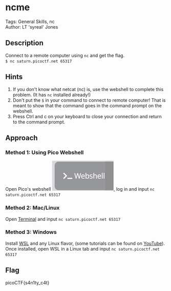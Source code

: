# ncme
Tags: General Skills, nc  
Author: LT 'syreal' Jones
## Description
Connect to a remote computer using `nc` and get the flag.  
`$ nc saturn.picoctf.net 65317`
## Hints
1. If you don't know what netcat (nc) is, use the webshell to complete this problem. (It has `nc` installed already!)
1. Don't put the `$` in your command to connect to remote computer! That is meant to show that the command goes in the command prompt on the webshell.
1. Press Ctrl and c on your keyboard to close your connection and return to the command prompt.
## Approach
### Method 1: Using Pico Webshell
Open Pico's webshell
![webshell](./webshell.png), log in and input `nc saturn.picoctf.net 65317`
### Method 2: Mac/Linux
Open [Terminal](https://en.wikipedia.org/wiki/Terminal_(macOS)) and input `nc saturn.picoctf.net 65317`
### Method 3: Windows
Install [WSL](https://en.wikipedia.org/wiki/Windows_Subsystem_for_Linux) and any Linux flavor, (some tutorials can be found on [YouTube](https://www.youtube.com/watch?v=X-DHaQLrBi8)). Once installed, open WSL in a Linux tab and input `nc saturn.picoctf.net 65317`
## Flag
picoCTF{s4n1ty_c4t}